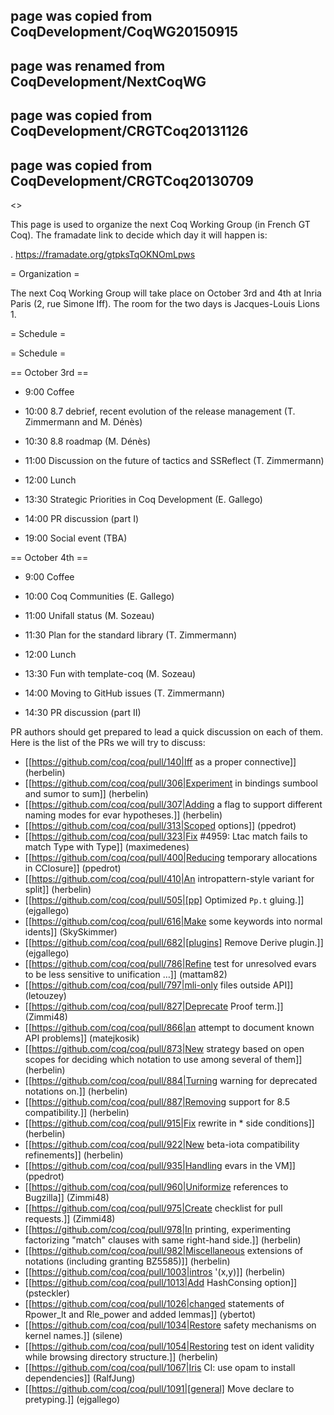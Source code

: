 ## page was copied from CoqDevelopment/CoqWG20150915
## page was renamed from CoqDevelopment/NextCoqWG
## page was copied from CoqDevelopment/CRGTCoq20131126
## page was copied from CoqDevelopment/CRGTCoq20130709
<<TableOfContents>>

This page is used to organize the next Coq Working Group (in French GT Coq). The framadate link to decide which day it will happen is:

 . https://framadate.org/gtpksTqOKNOmLpws 

= Organization =

The next Coq Working Group will take place on October 3rd and 4th at Inria Paris (2, rue Simone Iff). The room for the two days is Jacques-Louis Lions 1.

= Schedule =

= Schedule =

== October 3rd ==

 * 9:00 Coffee
 * 10:00 8.7 debrief, recent evolution of the release management (T. Zimmermann and M. Dénès)
 * 10:30 8.8 roadmap (M. Dénès)
 * 11:00 Discussion on the future of tactics and SSReflect (T. Zimmermann)

 * 12:00 Lunch

 * 13:30 Strategic Priorities in Coq Development (E. Gallego)
 * 14:00 PR discussion (part I)

 * 19:00 Social event (TBA)

== October 4th ==

 * 9:00 Coffee

 * 10:00 Coq Communities (E. Gallego)
 * 11:00 Unifall status (M. Sozeau)
 * 11:30 Plan for the standard library (T. Zimmermann)

 * 12:00 Lunch

 * 13:30 Fun with template-coq (M. Sozeau)
 * 14:00 Moving to GitHub issues (T. Zimmermann)
 * 14:30 PR discussion (part II)

PR authors should get prepared to lead a quick discussion on each of them. Here
is the list of the PRs we will try to discuss:

 * [[https://github.com/coq/coq/pull/140|Iff as a proper connective]] (herbelin)
 * [[https://github.com/coq/coq/pull/306|Experiment in bindings sumbool and sumor to sum]] (herbelin)
 * [[https://github.com/coq/coq/pull/307|Adding a flag to support different naming modes for evar hypotheses.]] (herbelin)
 * [[https://github.com/coq/coq/pull/313|Scoped options]] (ppedrot)
 * [[https://github.com/coq/coq/pull/323|Fix #4959: Ltac match fails to match Type with Type]] (maximedenes)
 * [[https://github.com/coq/coq/pull/400|Reducing temporary allocations in CClosure]] (ppedrot)
 * [[https://github.com/coq/coq/pull/410|An intropattern-style variant for split]] (herbelin)
 * [[https://github.com/coq/coq/pull/505|[pp] Optimized `Pp.t` gluing.]] (ejgallego)
 * [[https://github.com/coq/coq/pull/616|Make some keywords into normal idents]] (SkySkimmer)
 * [[https://github.com/coq/coq/pull/682|[plugins] Remove Derive plugin.]] (ejgallego)
 * [[https://github.com/coq/coq/pull/786|Refine test for unresolved evars to be less sensitive to unification …]] (mattam82)
 * [[https://github.com/coq/coq/pull/797|mli-only files outside API]] (letouzey)
 * [[https://github.com/coq/coq/pull/827|Deprecate Proof term.]] (Zimmi48)
 * [[https://github.com/coq/coq/pull/866|an attempt to document known API problems]] (matejkosik)
 * [[https://github.com/coq/coq/pull/873|New strategy based on open scopes for deciding which notation to use among several of them]] (herbelin)
 * [[https://github.com/coq/coq/pull/884|Turning warning for deprecated notations on.]] (herbelin)
 * [[https://github.com/coq/coq/pull/887|Removing support for 8.5 compatibility.]] (herbelin)
 * [[https://github.com/coq/coq/pull/915|Fix rewrite in * side conditions]] (herbelin)
 * [[https://github.com/coq/coq/pull/922|New beta-iota compatibility refinements]] (herbelin)
 * [[https://github.com/coq/coq/pull/935|Handling evars in the VM]] (ppedrot)
 * [[https://github.com/coq/coq/pull/960|Uniformize references to Bugzilla]] (Zimmi48)
 * [[https://github.com/coq/coq/pull/975|Create checklist for pull requests.]] (Zimmi48)
 * [[https://github.com/coq/coq/pull/978|In printing, experimenting factorizing "match" clauses with same right-hand side.]] (herbelin)
 * [[https://github.com/coq/coq/pull/982|Miscellaneous extensions of notations (including granting BZ5585)]] (herbelin)
 * [[https://github.com/coq/coq/pull/1003|intros '(x,y)]] (herbelin)
 * [[https://github.com/coq/coq/pull/1013|Add HashConsing option]] (psteckler)
 * [[https://github.com/coq/coq/pull/1026|changed statements of Rpower_lt and Rle_power and added lemmas]] (ybertot)
 * [[https://github.com/coq/coq/pull/1034|Restore safety mechanisms on kernel names.]] (silene)
 * [[https://github.com/coq/coq/pull/1054|Restoring test on ident validity while browsing directory structure.]] (herbelin)
 * [[https://github.com/coq/coq/pull/1067|Iris CI: use opam to install dependencies]] (RalfJung)
 * [[https://github.com/coq/coq/pull/1091|[general] Move declare to pretyping.]] (ejgallego)
